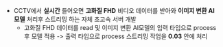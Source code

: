  - CCTV에서 **실시간** 들어오면 **고화질 FHD** 비디오 데이터를 받아와 **이미지 변환 AI모델** 처리후 스트리밍 하는 자체 초고속 서버 개발 
    - 고화질 FHD 데이터를 read 및 이미지 변환 AI모델의 입력 타입으로  process 후 모델 적용 -> 출력 타입으로 process 스트리밍 작업을 **0.03** 안에 처리